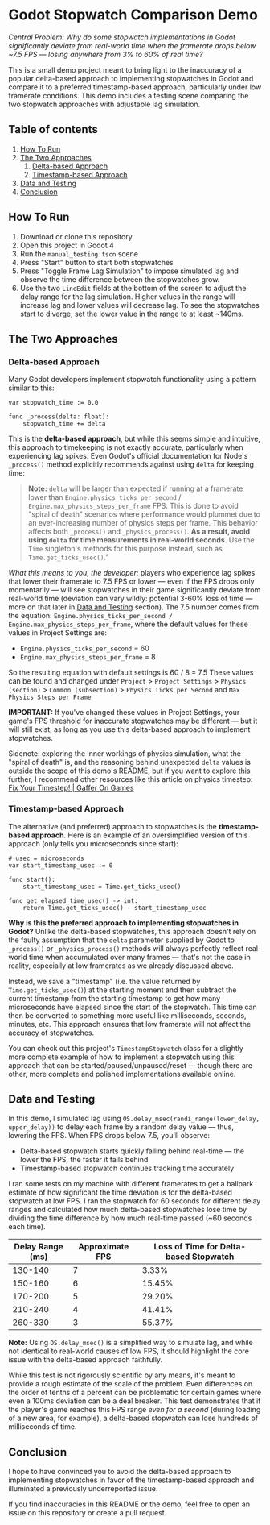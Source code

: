 # Godot Stopwatch Comparison Demo
*Central Problem: Why do some stopwatch implementations in Godot significantly deviate from real-world time when the framerate drops below ~7.5 FPS — losing anywhere from 3% to 60% of real time?*

This is a small demo project meant to bring light to the inaccuracy of a popular delta-based approach to implementing stopwatches in Godot and compare it to a preferred timestamp-based approach, particularly under low framerate conditions. This demo includes a testing scene comparing the two stopwatch approaches with adjustable lag simulation.

## Table of contents
1. [How To Run](#how-to-run)
2. [The Two Approaches](#the-two-approaches)
    1. [Delta-based Approach](#delta-based-approach)
    2. [Timestamp-based Approach](#timestamp-based-approach)
3. [Data and Testing](#data-and-testing)
4. [Conclusion](#conclusion)

 
## How To Run <a name="how-to-run"></a>
 1. Download or clone this repository
 2. Open this project in Godot 4
 3. Run the `manual_testing.tscn` scene
 4. Press "Start" button to start both stopwatches
 5. Press "Toggle Frame Lag Simulation" to impose simulated lag and observe the time difference between the stopwatches grow.
 6. Use the two `LineEdit` fields at the bottom of the screen to adjust the delay range for the lag simulation. Higher values in the range will increase lag and lower values will decrease lag. To see the stopwatches start to diverge, set the lower value in the range to at least ~140ms.

 

## The Two Approaches <a name="the-two-approaches"></a>

### Delta-based Approach <a name="delta-based-approach"></a>

Many Godot developers implement stopwatch functionality using a pattern similar to this:

```
var stopwatch_time := 0.0

func _process(delta: float):
	stopwatch_time += delta
```

This is the **delta-based approach**, but while this seems simple and intuitive, this approach to timekeeping is not exactly accurate, particularly when experiencing lag spikes. Even Godot's official documentation for Node's `_process()` method explicitly recommends against using `delta` for keeping time:

> **Note:** `delta` will be larger than expected if running at a framerate lower than `Engine.physics_ticks_per_second` / `Engine.max_physics_steps_per_frame` FPS. This is done to avoid "spiral of death" scenarios where performance would plummet due to an ever-increasing number of physics steps per frame. This behavior affects both `_process()` and `_physics_process()`. **As a result, avoid using `delta` for time measurements in real-world seconds**. Use the `Time` singleton's methods for this purpose instead, such as `Time.get_ticks_usec()`."

*What this means to you, the developer:* players who experience lag spikes that lower their framerate to 7.5 FPS or lower — even if the FPS drops only momentarily — will see stopwatches in their game significantly deviate from real-world time (deviation can vary wildly: potential 3-60% loss of time — more on that later in [Data and Testing](#data-and-testing) section). The 7.5 number comes from the equation: `Engine.physics_ticks_per_second / Engine.max_physics_steps_per_frame`, where the default values for these values in Project Settings are:
* `Engine.physics_ticks_per_second` = 60
* `Engine.max_physics_steps_per_frame` = 8

So the resulting equation with default settings is 60 / 8 = 7.5
These values can be found and changed under `Project` > `Project Settings` > `Physics (section)` > `Common (subsection)` > `Physics Ticks per Second` and `Max Physics Steps per Frame`

**IMPORTANT:** If you've changed these values in Project Settings, your game's FPS threshold for inaccurate stopwatches may be different — but it will still exist, as long as you use this delta-based approach to implement stopwatches.

Sidenote: exploring the inner workings of physics simulation, what the "spiral of death" is, and the reasoning behind unexpected `delta` values is outside the scope of this demo's README, but if you want to explore this further, I recommend other resources like this article on physics timestep: [Fix Your Timestep! | Gaffer On Games](https://gafferongames.com/post/fix_your_timestep/)


### Timestamp-based Approach <a name="timestamp-based-approach"></a>
The alternative (and preferred) approach to stopwatches is the **timestamp-based approach**. Here is an example of an oversimplified version of this approach (only tells you microseconds since start):
```
# usec = microseconds
var start_timestamp_usec := 0

func start():
	start_timestamp_usec = Time.get_ticks_usec()

func get_elapsed_time_usec() -> int:
	return Time.get_ticks_usec() - start_timestamp_usec
```

**Why is this the preferred approach to implementing stopwatches in Godot?**
Unlike the delta-based stopwatches, this approach doesn't rely on the faulty assumption that the `delta` parameter supplied by Godot to `_process()` or `_physics_process()` methods will always perfectly reflect real-world time when accumulated over many frames — that's not the case in reality, especially at low framerates as we already discussed above.

Instead, we save a "timestamp"  (i.e. the value returned by `Time.get_ticks_usec()`) at the starting moment and then subtract the current timestamp from the starting timestamp to get how many microseconds have elapsed since the start of the stopwatch. This time can then be converted to something more useful like milliseconds, seconds, minutes, etc. This approach ensures that low framerate will not affect the accuracy of stopwatches.

You can check out this project's `TimestampStopwatch` class for a slightly more complete example of how to implement a stopwatch using this approach that can be started/paused/unpaused/reset — though there are other, more complete and polished implementations available online.


## Data and Testing <a name="data-and-testing"></a>

In this demo, I simulated lag using `OS.delay_msec(randi_range(lower_delay, upper_delay))` to delay each frame by a random delay value — thus, lowering the FPS. When FPS drops below 7.5, you'll observe:
* Delta-based stopwatch starts quickly falling behind real-time — the lower the FPS, the faster it falls behind
* Timestamp-based stopwatch continues tracking time accurately

I ran some tests on my machine with different framerates to get a ballpark estimate of how significant the time deviation is for the delta-based stopwatch at low FPS. I ran the stopwatch for 60 seconds for different delay ranges and calculated how much delta-based stopwatches lose time by dividing the time difference by how much real-time passed (~60 seconds each time).

| Delay Range (ms) | Approximate FPS | Loss of Time for Delta-based Stopwatch |
| ------------- | ------------- | ------------- |
| 130-140 | 7 | 3.33% |
| 150-160 | 6 | 15.45% |
| 170-200 | 5 | 29.20% |
| 210-240 | 4 | 41.41% |
| 260-330 | 3 | 55.37% |

**Note:** Using `OS.delay_msec()` is a simplified way to simulate lag, and while not identical to real-world causes of low FPS, it should highlight the core issue with the delta-based approach faithfully.

While this test is not rigorously scientific by any means, it's meant to provide a rough estimate of the scale of the problem. Even differences on the order of tenths of a percent can be problematic for certain games where even a 100ms deviation can be a deal breaker. This test demonstrates that if the player's game reaches this FPS range *even for a second* (during loading of a new area, for example), a delta-based stopwatch can lose hundreds of milliseconds of time.


## Conclusion <a name="conclusion"></a>
I hope to have convinced you to avoid the delta-based approach to implementing stopwatches in favor of the timestamp-based approach and illuminated a previously underreported issue.

If you find inaccuracies in this README or the demo, feel free to open an issue on this repository or create a pull request.
